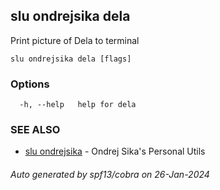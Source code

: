 ## slu ondrejsika dela

Print picture of Dela to terminal

```
slu ondrejsika dela [flags]
```

### Options

```
  -h, --help   help for dela
```

### SEE ALSO

* [slu ondrejsika](slu_ondrejsika.md)	 - Ondrej Sika's Personal Utils

###### Auto generated by spf13/cobra on 26-Jan-2024
